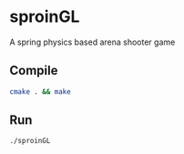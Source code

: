 # sproinGL

A spring physics based arena shooter game

## Compile

```bash
cmake . && make
```

## Run

```
./sproinGL
```
